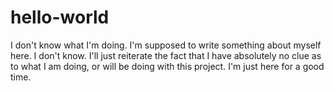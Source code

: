 # hello-world
I don't know what I'm doing.
I'm supposed to write something about myself here. I don't know. I'll just reiterate the fact that I have absolutely no clue as to what I am doing, or will be doing with this project. I'm just here for a good time.
